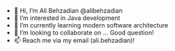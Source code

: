 - 👋 Hi, I’m Ali Behzadian @alibehzadian
- 👀 I’m interested in Java development
- 🌱 I’m currently learning modern software architecture
- 💞️ I’m looking to collaborate on ... Good question!
- 📫 Reach me via my email (ali.behzadian)!

<!---
alibehzadian/alibehzadian is a ✨ special ✨ repository because its `README.md` (this file) appears on your GitHub profile.
You can click the Preview link to take a look at your changes.
--->
